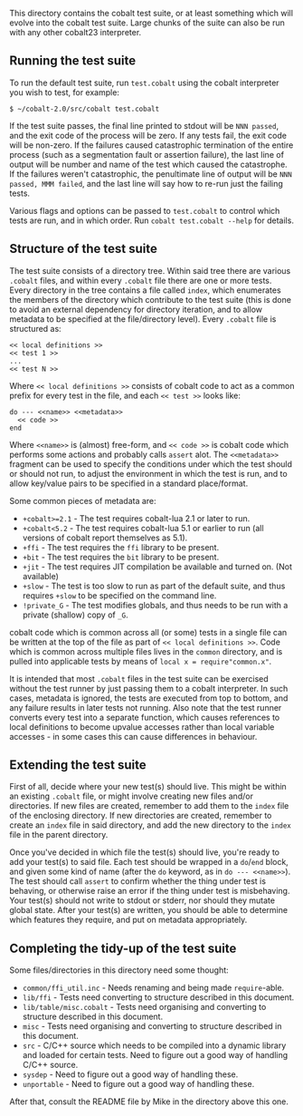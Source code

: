 This directory contains the cobalt test suite, or at least something which
will evolve into the cobalt test suite. Large chunks of the suite can also
be run with any other cobalt23 interpreter.

## Running the test suite ##

To run the default test suite, run `test.cobalt` using the cobalt interpreter you
wish to test, for example:

    $ ~/cobalt-2.0/src/cobalt test.cobalt

If the test suite passes, the final line printed to stdout will be
`NNN passed`, and the exit code of the process will be zero. If any tests
fail, the exit code will be non-zero. If the failures caused catastrophic
termination of the entire process (such as a segmentation fault or assertion
failure), the last line of output will be number and name of the test which
caused the catastrophe. If the failures weren't catastrophic, the penultimate
line of output will be `NNN passed, MMM failed`, and the last line will say
how to re-run just the failing tests.

Various flags and options can be passed to `test.cobalt` to control which tests
are run, and in which order. Run `cobalt test.cobalt --help` for details.

## Structure of the test suite ##

The test suite consists of a directory tree. Within said tree there are various
`.cobalt` files, and within every `.cobalt` file there are one or more tests. Every
directory in the tree contains a file called `index`, which enumerates the
members of the directory which contribute to the test suite (this is done to
avoid an external dependency for directory iteration, and to allow metadata to
be specified at the file/directory level). Every `.cobalt` file is structured as:

    << local definitions >>
    << test 1 >>
    ...
    << test N >>

Where `<< local definitions >>` consists of cobalt code to act as a common prefix
for every test in the file, and each `<< test >>` looks like:

    do --- <<name>> <<metadata>>
      << code >>
    end

Where `<<name>>` is (almost) free-form, and `<< code >>` is cobalt code which
performs some actions and probably calls `assert` alot. The `<<metadata>>`
fragment can be used to specify the conditions under which the test should
or should not run, to adjust the environment in which the test is run, and to
allow key/value pairs to be specified in a standard place/format.

Some common pieces of metadata are:
  * `+cobalt>=2.1` - The test requires cobalt-lua 2.1 or later to run.
  * `+cobalt<5.2` - The test requires cobalt-lua 5.1 or earlier to run (all versions of
                 cobalt report themselves as 5.1).
  * `+ffi` - The test requires the `ffi` library to be present.
  * `+bit` - The test requires the `bit` library to be present.
  * `+jit` - The test requires JIT compilation be available and turned on. (Not available)
  * `+slow` - The test is too slow to run as part of the default suite, and
              thus requires `+slow` to be specified on the command line.
  * `!private_G` - The test modifies globals, and thus needs to be run with a
                   private (shallow) copy of `_G`.

cobalt code which is common across all (or some) tests in a single file can be
written at the top of the file as part of `<< local definitions >>`. Code
which is common across multiple files lives in the `common` directory, and
is pulled into applicable tests by means of `local x = require"common.x"`.

It is intended that most `.cobalt` files in the test suite can be exercised
without the test runner by just passing them to a cobalt interpreter. In such
cases, metadata is ignored, the tests are executed from top to bottom, and
any failure results in later tests not running. Also note that the test
runner converts every test into a separate function, which causes references
to local definitions to become upvalue accesses rather than local variable
accesses - in some cases this can cause differences in behaviour.

## Extending the test suite ##

First of all, decide where your new test(s) should live. This might be within
an existing `.cobalt` file, or might involve creating new files and/or directories.
If new files are created, remember to add them to the `index` file of the
enclosing directory. If new directories are created, remember to create an
`index` file in said directory, and add the new directory to the `index` file
in the parent directory.

Once you've decided in which file the test(s) should live, you're ready to add
your test(s) to said file. Each test should be wrapped in a `do`/`end` block,
and given some kind of name (after the `do` keyword, as in `do --- <<name>>`).
The test should call `assert` to confirm whether the thing under test is
behaving, or otherwise raise an error if the thing under test is misbehaving.
Your test(s) should not write to stdout or stderr, nor should they mutate
global state. After your test(s) are written, you should be able to determine
which features they require, and put on metadata appropriately.

## Completing the tidy-up of the test suite ##

Some files/directories in this directory need some thought:

  * `common/ffi_util.inc` - Needs renaming and being made `require`-able.
  * `lib/ffi` - Tests need converting to structure described in this document.
  * `lib/table/misc.cobalt` - Tests need organising and converting to structure
                           described in this document.
  * `misc` - Tests need organising and converting to structure described in
             this document.
  * `src` - C/C++ source which needs to be compiled into a dynamic library and
            loaded for certain tests. Need to figure out a good way of handling
            C/C++ source.
  * `sysdep` - Need to figure out a good way of handling these.
  * `unportable` - Need to figure out a good way of handling these.

After that, consult the README file by Mike in the directory above this one.
